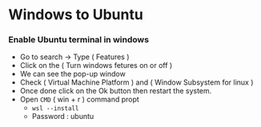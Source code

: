 # Windows to Ubuntu

### Enable Ubuntu terminal in windows

 - Go to search -> Type ( Features )
 - Click on the ( Turn windows fetures on or off )
 - We can see the pop-up window
 - Check ( Virtual Machine Platform ) and ( Window Subsystem for linux )
 - Once done click on the Ok button then restart the system.
- Open ```CMD``` (  win + r ) command propt
   - ```wsl --install```
   - Password : ubuntu
